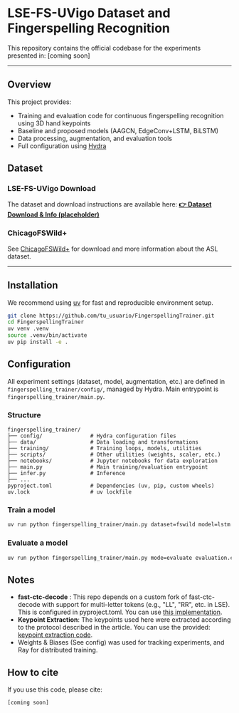 # LSE-FS-UVigo Dataset and Fingerspelling Recognition

This repository contains the official codebase for the experiments presented in: [coming soon]


---

## Overview

This project provides:

- Training and evaluation code for continuous fingerspelling recognition using 3D hand keypoints
- Baseline and proposed models (AAGCN, EdgeConv+LSTM, BiLSTM)
- Data processing, augmentation, and evaluation tools
- Full configuration using [Hydra](https://hydra.cc/)

## Dataset

### LSE-FS-UVigo Download

The dataset and download instructions are available here:
**[👉 Dataset Download & Info (placeholder)]()**

### ChicagoFSWild+

See [ChicagoFSWild+](https://home.ttic.edu/~klivescu/ChicagoFSWild.htm) for download and more information about the ASL dataset.

---

## Installation

We recommend using [uv](https://uv.pycqa.org/) for fast and reproducible environment setup.

```bash
git clone https://github.com/tu_usuario/FingerspellingTrainer.git
cd FingerspellingTrainer
uv venv .venv
source .venv/bin/activate
uv pip install -e .
```

## Configuration

All experiment settings (dataset, model, augmentation, etc.) are defined in `fingerspelling_trainer/config/`, managed by Hydra.
Main entrypoint is `fingerspelling_trainer/main.py`.

### Structure
```
fingerspelling_trainer/
├── config/               # Hydra configuration files
├── data/                 # Data loading and transformations
├── training/             # Training loops, models, utilities
├── scripts/              # Other utilities (weights, scaler, etc.)
├── notebooks/            # Jupyter notebooks for data exploration
├── main.py               # Main training/evaluation entrypoint
├── infer.py              # Inference
├── ...
pyproject.toml            # Dependencies (uv, pip, custom wheels)
uv.lock                   # uv lockfile
```

### Train a model

```bash
uv run python fingerspelling_trainer/main.py dataset=fswild model=lstm
```

### Evaluate a model
```bash
uv run python fingerspelling_trainer/main.py mode=evaluate evaluation.checkpoint_path="path/to/ckpt.ckpt"
```

## Notes
-  **fast-ctc-decode** : This repo depends on a custom fork of fast-ctc-decode with support for multi-letter tokens (e.g., "LL", "RR", etc. in LSE). This is configured in pyproject.toml. You can use [this implementation](https://github.com/lruanova/fast-ctc-decode).
- **Keypoint Extraction**: The keypoints used here were extracted according to the protocol described in the article. You can use the provided: [keypoint extraction code](https://github.com/lruanova/LSE-FS-UVigo-extraction/). 
- Weights & Biases (See config) was used for tracking experiments, and Ray for distributed training. 

## How to cite

If you use this code, please cite:
```
[coming soon]
```

